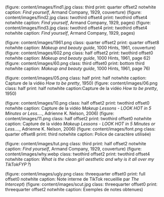
(figure: content/images/find1.jpg class: third  print: quarter offset2 notwhite caption: _Find yourself_, Armand Company, 1929, couverture)
(figure: content/images/find2.jpg class: twothird offset4  print: twothird offset4 notwhite caption: _Find yourself_, Armand Company, 1929, pages)
(figure: content/images/find3.jpg class: twothird offset4  print: twothird offset4 notwhite caption: _Find yourself_, Armand Company, 1929, pages)

<!-- (figure: images/makeup30.jpg class: third print: quarter offset0 notwhite caption: _MAKE UP_, Virginia Vincent, 1930, couverture) -->
(figure: content/images/1961.png class: quarter offset2 print: quarter offset8 notwhite caption: _Makeup and beauty guide_, 1000 Hints, 1961, couverture)
(figure: content/images/602.png class: half offset2 print: twothird offset0 notwhite caption: _Makeup and beauty guide_, 1000 Hints, 1961, page 62)
(figure: content/images/60.png class: third offset0 print: bottom third notwhite caption: _Makeup and beauty guide_, 1000 Hints, 1961, page 76)

(figure: content/images/05.png class: half print: half notwhite caption: Capture de la vidéo _How to be pretty_, 1950)
(figure: content/images/06.png class: half print: half notwhite caption:Capture de la vidéo _How to be pretty_, 1950)

(figure: content/images/10.png class: half offset2  print: twothird offset0 notwhite caption: Capture de la vidéo _Makeup Lessons - LOOK HOT in 5 Minutes or Less...._,
Adrienne K. Nelson, 2006)
(figure: content/images/11.png class: half offset2  print: twothird offset0 notwhite caption: Capture de la vidéo _Makeup Lessons - LOOK HOT in 5 Minutes or Less...._,
Adrienne K. Nelson, 2006)
(figure: content/images/font.png class: quarter offset8  print: third notwhite caption: Police de caractère utilisée)

(figure: content/images/tut.png class: third  print: half offset2 notwhite caption: _Find yourself_, Armand Company, 1929, couverture)
(figure: content/images/why.webp class: twothird offset2 print: twothird offset4 notwhite caption: _What is the clean girl aesthetic and why is it all over my TikTokFYP&#8239;?_)

(figure: content/images/ugly.png class: threequarter offset0 print: full offset0 notwhite caption: Note interne de TikTok recueillie par _The Intercept_)
(figure: content/images/scut.jpg class: threequarter offset0 print: threequarter offset2 notwhite caption: Exemples de notes obtenues)
